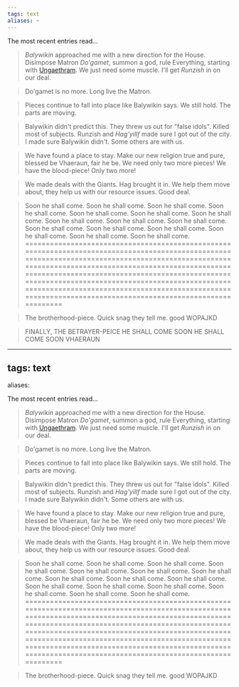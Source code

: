```yaml
---
tags: text
aliases: ~
---
```


The most recent entries read...

 > 
 > *Balywikin* approached me with a new direction for the House. Disimpose Matron *Do'gamet*, summon a god, rule Everything, starting with [Ungaethram](..\Locations%20&%20Holdings\Ungaethram.md). We just need some muscle. I'll get *Runzish* in on our deal.

 > 
 > Do'gamet is no more. Long live the Matron.

 > 
 > Pieces continue to fall into place like Balywikin says. We still hold. The parts are moving.

 > 
 > Balywikin didn't predict this. They threw us out for "false idols". Killed most of subjects. Runzish and *Hag'yillf* made sure I got out of the city. I made sure Balywikin didn't. Some others are with us.

 > 
 > We have found a place to stay. Make our new religion true and pure, blessed be Vhaeraun, fair he be. We need only two more pieces! We have the blood-piece! Only two more!

 > 
 > We made deals with the Giants. Hag brought it in. We help them move about, they help us with our resource issues. Good deal.

 > 
 > Soon he shall come. Soon he shall come. Soon he shall come. Soon he shall come. Soon he shall come. Soon he shall come. Soon he shall come. Soon he shall come. Soon he shall come. Soon he shall come. Soon he shall come. Soon he shall come. Soon he shall come. Soon he shall come. Soon he shall come. Soon he shall come. =========================================================================================================================================================================================================================================================================================================================================================================================================================

 > 
 > The brotherhood-piece. Quick snag they tell me. good WOPAJKD

 > 
 > FINALLY, THE BETRAYER-PEICE
 > HE SHALL COME SOON HE SHALL COME SOON
 > VHAERAUN

---

## tags: text
aliases:

The most recent entries read...

 > 
 > *Balywikin* approached me with a new direction for the House. Disimpose Matron *Do'gamet*, summon a god, rule Everything, starting with [Ungaethram](..\Locations%20&%20Holdings\Ungaethram.md). We just need some muscle. I'll get *Runzish* in on our deal.

 > 
 > Do'gamet is no more. Long live the Matron.

 > 
 > Pieces continue to fall into place like Balywikin says. We still hold. The parts are moving.

 > 
 > Balywikin didn't predict this. They threw us out for "false idols". Killed most of subjects. Runzish and *Hag'yillf* made sure I got out of the city. I made sure Balywikin didn't. Some others are with us.

 > 
 > We have found a place to stay. Make our new religion true and pure, blessed be Vhaeraun, fair he be. We need only two more pieces! We have the blood-piece! Only two more!

 > 
 > We made deals with the Giants. Hag brought it in. We help them move about, they help us with our resource issues. Good deal.

 > 
 > Soon he shall come. Soon he shall come. Soon he shall come. Soon he shall come. Soon he shall come. Soon he shall come. Soon he shall come. Soon he shall come. Soon he shall come. Soon he shall come. Soon he shall come. Soon he shall come. Soon he shall come. Soon he shall come. Soon he shall come. Soon he shall come. =========================================================================================================================================================================================================================================================================================================================================================================================================================

 > 
 > The brotherhood-piece. Quick snag they tell me. good WOPAJKD
